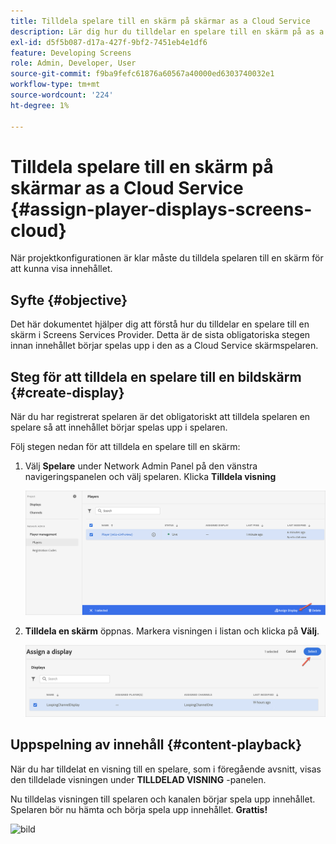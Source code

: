 ```yaml
---
title: Tilldela spelare till en skärm på skärmar as a Cloud Service
description: Lär dig hur du tilldelar en spelare till en skärm på as a Cloud Service Skärmar.
exl-id: d5f5b087-d17a-427f-9bf2-7451eb4e1df6
feature: Developing Screens
role: Admin, Developer, User
source-git-commit: f9ba9fefc61876a60567a40000ed6303740032e1
workflow-type: tm+mt
source-wordcount: '224'
ht-degree: 1%

---
```


# Tilldela spelare till en skärm på skärmar as a Cloud Service {#assign-player-displays-screens-cloud}

När projektkonfigurationen är klar måste du tilldela spelaren till en skärm för att kunna visa innehållet.

## Syfte {#objective}

Det här dokumentet hjälper dig att förstå hur du tilldelar en spelare till en skärm i Screens Services Provider. Detta är de sista obligatoriska stegen innan innehållet börjar spelas upp i den as a Cloud Service skärmspelaren.

## Steg för att tilldela en spelare till en bildskärm {#create-display}

När du har registrerat spelaren är det obligatoriskt att tilldela spelaren en spelare så att innehållet börjar spelas upp i spelaren.

Följ stegen nedan för att tilldela en spelare till en skärm:

1. Välj **Spelare** under Network Admin Panel på den vänstra navigeringspanelen och välj spelaren. Klicka **Tilldela visning**

   ![bild](/help/screens-cloud/assets/player/register-player7.png)

1. **Tilldela en skärm** öppnas. Markera visningen i listan och klicka på **Välj**.

   ![bild](/help/screens-cloud/assets/player/register-player8.png)

## Uppspelning av innehåll {#content-playback}

När du har tilldelat en visning till en spelare, som i föregående avsnitt, visas den tilldelade visningen under **TILLDELAD VISNING** -panelen.

Nu tilldelas visningen till spelaren och kanalen börjar spela upp innehållet. Spelaren bör nu hämta och börja spela upp innehållet. **Grattis!**

![bild](/help/screens-cloud/assets/player/output.gif)
